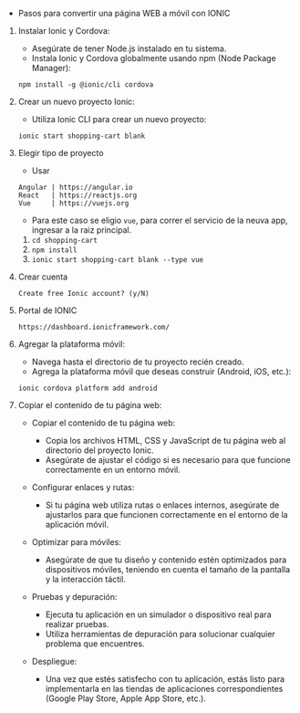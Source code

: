 - Pasos para convertir una página WEB a móvil con IONIC

1. Instalar Ionic y Cordova:
    * Asegúrate de tener Node.js instalado en tu sistema.
    * Instala Ionic y Cordova globalmente usando npm (Node Package Manager):
    
    `npm install -g @ionic/cli cordova`

2. Crear un nuevo proyecto Ionic:
    * Utiliza Ionic CLI para crear un nuevo proyecto:    
    
    `ionic start shopping-cart blank`

3. Elegir tipo de proyecto
    * Usar
    
    ```
    Angular | https://angular.io
    React   | https://reactjs.org
    Vue     | https://vuejs.org
    ```
    - Para este caso se eligio `vue`, para correr el servicio de la neuva app, ingresar a la raiz principal. 
    1. `cd shopping-cart`
    2. `npm install`
    3. `ionic start shopping-cart blank --type vue` 


4. Crear cuenta
    ```
    Create free Ionic account? (y/N) 
    ```

5. Portal de IONIC
    
    ```
    https://dashboard.ionicframework.com/
    ```

6. Agregar la plataforma móvil:
    - Navega hasta el directorio de tu proyecto recién creado.
    - Agrega la plataforma móvil que deseas construir (Android, iOS, etc.):
    
   `ionic cordova platform add android`

7. Copiar el contenido de tu página web:

    * Copiar el contenido de tu página web:
        - Copia los archivos HTML, CSS y JavaScript de tu página web al directorio del proyecto Ionic.
        - Asegúrate de ajustar el código si es necesario para que funcione correctamente en un entorno móvil.

    * Configurar enlaces y rutas:
        - Si tu página web utiliza rutas o enlaces internos, asegúrate de ajustarlos para que funcionen correctamente en el entorno de la aplicación móvil.

    * Optimizar para móviles:
        - Asegúrate de que tu diseño y contenido estén optimizados para dispositivos móviles, teniendo en cuenta el tamaño de la pantalla y la interacción táctil.

    * Pruebas y depuración:
        - Ejecuta tu aplicación en un simulador o dispositivo real para realizar pruebas.
        - Utiliza herramientas de depuración para solucionar cualquier problema que encuentres.

    * Despliegue:
        - Una vez que estés satisfecho con tu aplicación, estás listo para implementarla en las tiendas de aplicaciones correspondientes (Google Play Store, Apple App Store, etc.).